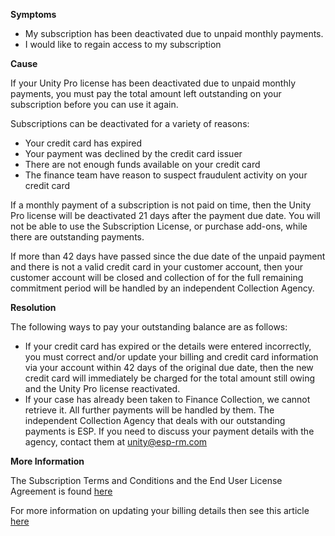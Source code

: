 

**Symptoms**


- My subscription has been deactivated due to unpaid monthly payments.
- I would like to regain access to my subscription



**Cause**



If your Unity Pro license has been deactivated due to unpaid monthly payments, you must pay the total amount left outstanding on your subscription before you can use it again.



Subscriptions can be deactivated for a variety of reasons:


- Your credit card has expired
- Your payment was declined by the credit card issuer
- There are not enough funds available on your credit card
- The finance team have reason to suspect fraudulent activity on your credit card



If a monthly payment of a subscription is not paid on time, then the Unity Pro license will be deactivated 21 days after the payment due date. You will not be able to use the Subscription License, or purchase add-ons, while there are outstanding payments.



If more than 42 days have passed since the due date of the unpaid payment and there is not a valid credit card in your customer account, then your customer account will be closed and collection of for the full remaining commitment period will be handled by an independent Collection Agency.



**Resolution**



The following ways to pay your outstanding balance are as follows:


- If your credit card has expired or the details were entered incorrectly, you must correct and/or update your billing and credit card information via your account within 42 days of the original due date, then the new credit card will immediately be charged for the total amount still owing and the Unity Pro license reactivated.
- If your case has already been taken to Finance Collection, we cannot retrieve it. All further payments will be handled by them. The independent Collection Agency that deals with our outstanding payments is ESP. If you need to discuss your payment details with the agency, contact them at unity@esp-rm.com



**More Information**



The Subscription Terms and Conditions and the End User License Agreement is found [here](https://store.unity3d.com/products/subscription-faq)



For more information on updating your billing details then see this article [here](/hc/en-us/articles/205767635)





